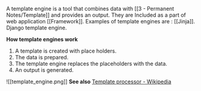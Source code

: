 A template engine is a tool that combines data with [[3 - Permanent Notes/Template]] and provides an output.
They are Included as a part of web application [[Framework]].
Examples of template engines are :
	[[Jinja]].
	Django template engine.

**How template engines work**
1. A template is created with place holders.
2. The data is prepared.
3. The template engine replaces the placeholders with the data.
4. An output is generated.

![[template_engine.png]]
**See also**
[Template processor - Wikipedia](https://en.wikipedia.org/wiki/Template_processor)